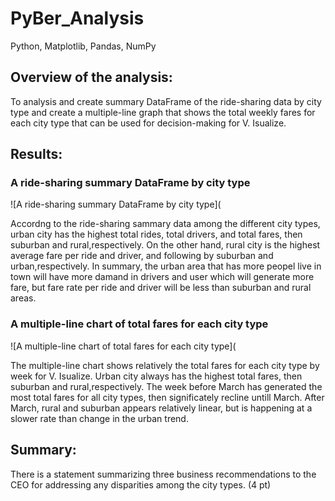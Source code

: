 # PyBer_Analysis
Python, Matplotlib, Pandas, NumPy

## Overview of the analysis:

To analysis and create summary DataFrame of the ride-sharing data by city type and create a multiple-line graph that shows the total weekly fares for each city type that can be used for decision-making for V. Isualize.


## Results:

### A ride-sharing summary DataFrame by city type
![A ride-sharing summary DataFrame by city type](

Accordng to the ride-sharing sammary data among the different city types, urban city has the highest total rides, total drivers, and total fares, then suburban and rural,respectively. On the other hand, rural city is the highest average fare per ride and driver, and following by suburban and urban,respectively. In summary, the urban area that has more peopel live in town will have more damand in drivers and user which will generate more fare, but fare rate per ride and driver will be less than suburban and rural areas.


### A multiple-line chart of total fares for each city type
![A multiple-line chart of total fares for each city type](

The multiple-line chart shows relatively the total fares for each city type by week for V. Isualize. 
Urban city always has the highest total fares, then suburban and rural,respectively. The week before March has generated the most total fares for all city types, then significately recline untill March. After March, rural and suburban appears relatively linear, but is happening at a slower rate than change in the urban trend.

 

## Summary:

There is a statement summarizing three business recommendations to the CEO for addressing any disparities among the city types. (4 pt)
